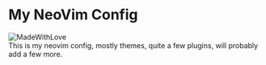 # My NeoVim Config
![MadeWithLove](https://img.shields.io/badge/Love_%E2%9D%A4%EF%B8%8F-test?style=flat&label=Made%20With&labelColor=B800BE&color=F000EC)\
This is my neovim config, mostly themes, quite a few plugins, will probably add a few more.
